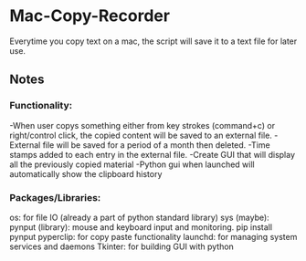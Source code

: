 # Mac-Copy-Recorder

Everytime you copy text on a mac, the script will save it to a text file for later use.

## Notes

### Functionality:

-When user copys something either from key strokes (command+c) or right/control click, the copied
content will be saved to an external file.
-External file will be saved for a period of a month then deleted.
-Time stamps added to each entry in the external file.
-Create GUI that will display all the previously copied material
-Python gui when launched will automatically show the clipboard history

### Packages/Libraries:

os: for file IO (already a part of python standard library)
sys (maybe):
pynput (library): mouse and keyboard input and monitoring. pip install pynput
pyperclip: for copy paste functionality
launchd: for managing system services and daemons
Tkinter: for building GUI with python
